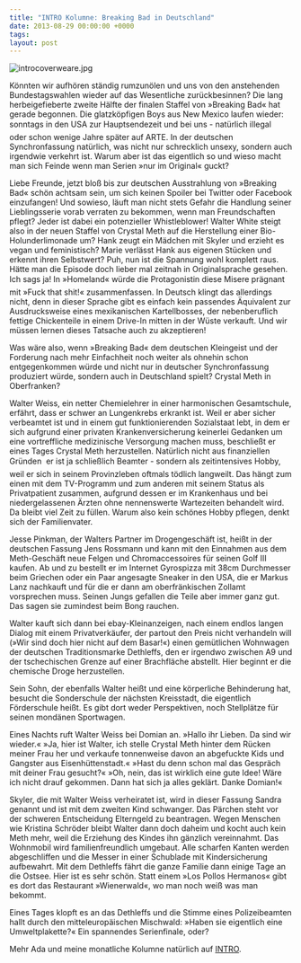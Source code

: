 ```yaml
---
title: "INTRO Kolumne: Breaking Bad in Deutschland"
date: 2013-08-29 00:00:00 +0000
tags: 
layout: post
---
```

<img src="/content/images/introcoverweare.jpg" alt="introcoverweare.jpg" />

Könnten wir aufhören ständig rumzunölen und uns von den anstehenden Bundestagswahlen wieder auf das Wesentliche zurückbesinnen? Die lang herbeigefieberte zweite Hälfte der finalen Staffel von »Breaking Bad« hat gerade begonnen. Die glatzköpfigen Boys aus New Mexico laufen wieder: sonntags in den USA zur Hauptsendezeit und bei uns - natürlich illegal  oder schon wenige Jahre später auf ARTE. In der deutschen Synchronfassung natürlich, was nicht nur schrecklich unsexy, sondern auch irgendwie verkehrt ist. Warum aber ist das eigentlich so und wieso macht man sich Feinde wenn man Serien »nur im Original« guckt?

Liebe Freunde, jetzt bloß bis zur deutschen Ausstrahlung von »Breaking Bad« schön achtsam sein, um sich keinen Spoiler bei Twitter oder Facebook einzufangen! Und sowieso, läuft man nicht stets Gefahr die Handlung seiner Lieblingsserie vorab verraten zu bekommen, wenn man Freundschaften pflegt? Jeder ist dabei ein potenzieller Whistleblower! Walter White steigt also in der neuen Staffel von Crystal Meth auf die Herstellung einer Bio-Holunderlimonade um? Hank zeugt ein Mädchen mit Skyler und erzieht es vegan und feministisch? Marie verlässt Hank aus eigenen Stücken und erkennt ihren Selbstwert? Puh, nun ist die Spannung wohl komplett raus. Hätte man die Episode doch lieber mal zeitnah in Originalsprache gesehen. Ich sags ja! In »Homeland« würde die Protagonistin diese Misere prägnant mit »Fuck that shit!« zusammenfassen. In Deutsch klingt das allerdings nicht, denn in dieser Sprache gibt es einfach kein passendes Äquivalent zur Ausdrucksweise eines mexikanischen Kartellbosses, der nebenberuflich fettige Chickenteile in einem Drive-In mitten in der Wüste verkauft. Und wir müssen lernen dieses Tatsache auch zu akzeptieren!
 
Was wäre also, wenn »Breaking Bad« dem deutschen Kleingeist und der Forderung nach mehr Einfachheit noch weiter als ohnehin schon entgegenkommen würde und nicht nur in deutscher Synchronfassung produziert würde, sondern auch in Deutschland spielt? Crystal Meth in Oberfranken?

Walter Weiss, ein netter Chemielehrer in einer harmonischen Gesamtschule, erfährt, dass er schwer an Lungenkrebs erkrankt ist. Weil er aber sicher verbeamtet ist und in einem gut funktionierenden Sozialstaat lebt, in dem er sich aufgrund einer privaten Krankenversicherung keinerlei Gedanken um eine vortreffliche medizinische Versorgung machen muss, beschließt er eines Tages Crystal Meth herzustellen. Natürlich nicht aus finanziellen Gründen  er ist ja schließlich Beamter - sondern als zeitintensives Hobby, weil er sich in seinem Provinzleben oftmals tödlich langweilt. Das hängt zum einen mit dem TV-Programm und zum anderen mit seinem Status als Privatpatient zusammen, aufgrund dessen er im Krankenhaus und bei niedergelassenen Ärzten ohne nennenswerte Wartezeiten behandelt wird. Da bleibt viel Zeit zu füllen. Warum also kein schönes Hobby pflegen, denkt sich der Familienvater.
 
Jesse Pinkman, der Walters Partner im Drogengeschäft ist, heißt in der deutschen Fassung Jens Rossmann und kann mit den Einnahmen aus dem Meth-Geschäft neue Felgen und Chromaccessoires für seinen Golf III kaufen. Ab und zu bestellt er im Internet Gyrospizza mit 38cm Durchmesser beim Griechen oder ein Paar angesagte Sneaker in den USA, die er Markus Lanz nachkauft und für die er dann am oberfränkischen Zollamt vorsprechen muss. Seinen Jungs gefallen die Teile aber immer ganz gut. Das sagen sie zumindest beim Bong rauchen.

Walter kauft sich dann bei ebay-Kleinanzeigen, nach einem endlos langen Dialog mit einem Privatverkäufer, der partout den Preis nicht verhandeln will (»Wir sind doch hier nicht auf dem Basar!«) einen gemütlichen Wohnwagen der deutschen Traditionsmarke Dethleffs, den er irgendwo zwischen A9 und der tschechischen Grenze auf einer Brachfläche abstellt. Hier beginnt er die chemische Droge herzustellen.
 
Sein Sohn, der ebenfalls Walter heißt und eine körperliche Behinderung hat, besucht die Sonderschule der nächsten Kreisstadt, die eigentlich Förderschule heißt. Es gibt dort weder Perspektiven, noch Stellplätze für seinen mondänen Sportwagen.
 
Eines Nachts ruft Walter Weiss bei Domian an.
»Hallo ihr Lieben. Da sind wir wieder.«
»Ja, hier ist Walter, ich stelle Crystal Meth hinter dem Rücken meiner Frau her und verkaufe tonnenweise davon an abgefuckte Kids und Gangster aus Eisenhüttenstadt.«
»Hast du denn schon mal das Gespräch mit deiner Frau gesucht?«
»Oh, nein, das ist wirklich eine gute Idee! Wäre ich nicht drauf gekommen. Dann hat sich ja alles geklärt. Danke Domian!«
 
Skyler, die mit Walter Weiss verheiratet ist, wird in dieser Fassung Sandra genannt und ist mit dem zweiten Kind schwanger. Das Pärchen steht vor der schweren Entscheidung Elterngeld zu beantragen. Wegen Menschen wie Kristina Schröder bleibt Walter dann doch daheim und kocht auch kein Meth mehr, weil die Erziehung des Kindes ihn gänzlich vereinnahmt. Das Wohnmobil wird familienfreundlich umgebaut. Alle scharfen Kanten werden abgeschliffen und die Messer in einer Schublade mit Kindersicherung aufbewahrt. Mit dem Dethleffs fährt die ganze Familie dann einige Tage an die Ostsee. Hier ist es sehr schön. Statt einem »Los Pollos Hermanos« gibt es dort das Restaurant »Wienerwald«, wo man noch weiß was man bekommt.
 
Eines Tages klopft es an das Dethleffs und die Stimme eines Polizeibeamten hallt durch den mitteleuropäischen Mischwald: »Haben sie eigentlich eine Umweltplakette?« Ein spannendes Serienfinale, oder?


Mehr Ada und meine monatliche Kolumne natürlich auf [INTRO](http://www.intro.de/autor/Ada%20Blitzkrieg).
